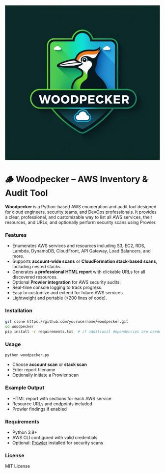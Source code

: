 
![Woodpecker Logo](Woodpeckerlogo.png)

# 🪵 Woodpecker – AWS Inventory & Audit Tool

**Woodpecker** is a Python-based AWS enumeration and audit tool designed for cloud engineers, security teams, and DevOps professionals. It provides a clear, professional, and customizable way to list all AWS services, their resources, and URLs, and optionally perform security scans using Prowler.

### Features

* Enumerates AWS services and resources including S3, EC2, RDS, Lambda, DynamoDB, CloudFront, API Gateway, Load Balancers, and more.
* Supports **account-wide scans** or **CloudFormation stack-based scans**, including nested stacks.
* Generates a **professional HTML report** with clickable URLs for all discovered resources.
* Optional **Prowler integration** for AWS security audits.
* Real-time console logging to track progress.
* Easy to customize and extend for future AWS services.
* Lightweight and portable (<200 lines of code).

### Installation

```bash
git clone https://github.com/yourusername/woodpecker.git
cd woodpecker
pip install -r requirements.txt  # if additional dependencies are needed
```

### Usage

```bash
python woodpecker.py
```

* Choose **account scan** or **stack scan**
* Enter report filename
* Optionally initiate a Prowler scan

### Example Output

* HTML report with sections for each AWS service
* Resource URLs and endpoints included
* Prowler findings if enabled

### Requirements

* Python 3.8+
* AWS CLI configured with valid credentials
* Optional: [Prowler](https://github.com/toniblyx/prowler) installed for security scans

### License

MIT License


